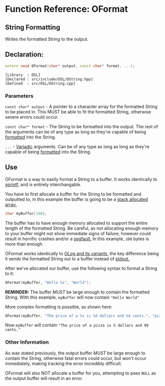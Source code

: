 # Function Reference: OFormat
## String Formatting
Writes the formatted String to the output.

## Declaration:
```cpp
extern void OFormat(char* output, const char* format, ...);
```
```
[Library  : OSL]
[Declared : src/include/OSL/OString.hpp]
[Defined  : src/OSL/OString.cpp]
```

### Parameters
`const char* output` - A pointer to a character array for the formatted String to be placed in. This MUST be able to fit the formatted String, otherwise severe errors could occur.

`const char* format` - The String to be formatted into the output. The rest of the arguments can be of any type as long as they're capable of being [formatted](https://en.wikipedia.org/wiki/Printf_format_string) into the String.

`...` - [Variadic](https://en.wikipedia.org/wiki/Variadic_function) arguments. Can be of any type as long as long as they're capable of being [formatted](https://en.wikipedia.org/wiki/Printf_format_string) into the String.

## Use
OFormat is a way to easily format a String to a buffer. It works identically to [sprintf,](https://www.tutorialspoint.com/c_standard_library/c_function_sprintf.htm) and is entirely interchangable.

You have to first allocate a buffer for the String to be formatted and outputted to, in this example the buffer is going to be a [stack allocated array.](https://www.tutorialspoint.com/cprogramming/c_arrays.htm)
```cpp
char myBuffer[100];
```
The buffer has to have enough memory allocated to support the entire length of the formatted String.
Be careful, as not allocating enough memory to your buffer might not show immediate signs of failure, however could result in horrific crashes and/or a [segfault.](https://en.wikipedia.org/wiki/Segmentation_fault)
In this example, `100` bytes is more than enough.

OFormat works identically to [OLog and its variants,](https://github.com/RosettaHS/OKit/blob/main/docs/Function%20Reference/OLog.md) the key difference being it sends the formatted String out to a buffer instead of [stdout.](https://en.wikipedia.org/wiki/Standard_streams#Standard_output_(stdout))

After we've allocated our buffer, use the following syntax to format a String to it:
```cpp
OFormat(myBuffer, "Hello %s", "World");
```
**REMINDER:** The buffer *MUST* be large enough to contain the formatted String.
With this example, `myBuffer` will now contain `"Hello World"`

More complex formatting is possible, as shown here:
```cpp
OFormat(myBuffer, "The price of a %s is %d dollars and %d cents.", "pizza", 5, 99);
```
Now `myBuffer` will contain `"The price of a pizza is 5 dollars and 99 cents."`

### Other Information
As was stated previously, the output buffer *MUST* be large enough to contain the String, otherwise fatal errors could occur, but won't occur immediately, making tracking the error incredibly difficult.

OFormat will also NOT allocate a buffer for you, attempting to pass `NULL` as the output buffer will result in an error.